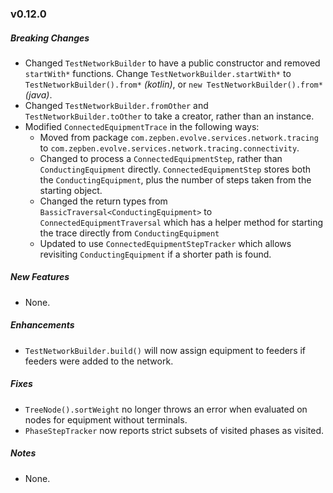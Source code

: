 ### v0.12.0

##### Breaking Changes

* Changed `TestNetworkBuilder` to have a public constructor and removed `startWith*` functions. Change `TestNetworkBuilder.startWith*` to
  `TestNetworkBuilder().from*` _(kotlin)_, or `new TestNetworkBuilder().from*` _(java)_.
* Changed `TestNetworkBuilder.fromOther` and `TestNetworkBuilder.toOther` to take a creator, rather than an instance.
* Modified `ConnectedEquipmentTrace` in the following ways:
  * Moved from package `com.zepben.evolve.services.network.tracing` to `com.zepben.evolve.services.network.tracing.connectivity`.
  * Changed to process a `ConnectedEquipmentStep`, rather than `ConductingEquipment` directly. `ConnectedEquipmentStep` stores both the
    `ConductingEquipment`, plus the number of steps taken from the starting object.
  * Changed the return types from `BassicTraversal<ConductingEquipment>` to `ConnectedEquipmentTraversal` which has a helper method for starting the trace
    directly from `ConductingEquipment`
  * Updated to use `ConnectedEquipmentStepTracker` which allows revisiting `ConductingEquipment` if a shorter path is found.

##### New Features

* None.

##### Enhancements

* `TestNetworkBuilder.build()` will now assign equipment to feeders if feeders were added to the network.

##### Fixes

* `TreeNode().sortWeight` no longer throws an error when evaluated on nodes for equipment without terminals.
* `PhaseStepTracker` now reports strict subsets of visited phases as visited.

##### Notes

* None.
